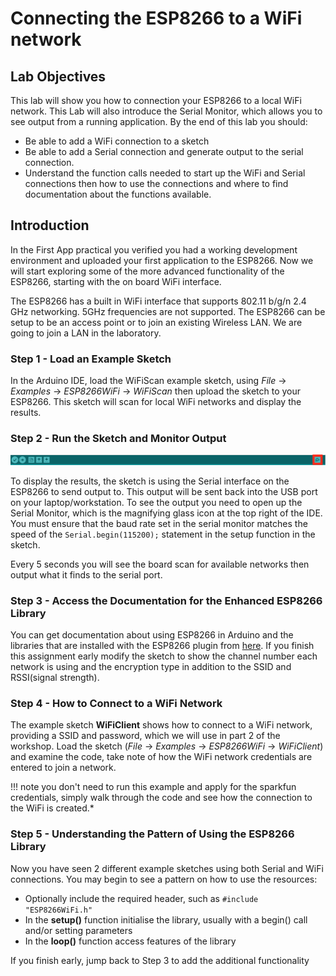 # Connecting the ESP8266 to a WiFi network

## Lab Objectives

This lab will show you how to connection your ESP8266 to a local WiFi network. This Lab will also introduce the Serial Monitor, which allows you to see output from a running application. By the end of this lab you should:

- Be able to add a WiFi connection to a sketch
- Be able to add a Serial connection and generate output to the serial connection.
- Understand the function calls needed to start up the WiFi and Serial connections then how to use the connections and where to find documentation about the functions available.

## Introduction

In the First App practical you verified you had a working development environment and uploaded your first application to the ESP8266. Now we will start exploring some of the more advanced functionality of the ESP8266, starting with the on board WiFi interface.

The ESP8266 has a built in WiFi interface that supports 802.11 b/g/n 2.4 GHz networking. 5GHz frequencies are not supported. The ESP8266 can be setup to be an access point or to join an existing Wireless LAN. We are going to join a LAN in the laboratory.

### Step 1 - Load an Example Sketch

In the Arduino IDE, load the WiFiScan example sketch, using *File* -> *Examples* -> *ESP8266WiFi* -> *WiFiScan* then upload the sketch to your ESP8266. This sketch will scan for local WiFi networks and display the results.

### Step 2 - Run the Sketch and Monitor Output

![Serial Monitor](../images/SerialMonitor.png)

To display the results, the sketch is using the Serial interface on the ESP8266 to send output to. This output will be sent back into the USB port on your laptop/workstation. To see the output you need to open up the Serial Monitor, which is the magnifying glass icon at the top right of the IDE. You must ensure that the baud rate set in the serial monitor matches the speed of the `Serial.begin(115200);` statement in the setup function in the sketch.

Every 5 seconds you will see the board scan for available networks then output what it finds to the serial port.

### Step 3 - Access the Documentation for the Enhanced ESP8266 Library

You can get documentation about using ESP8266 in Arduino and the libraries that are installed with the ESP8266 plugin from [here](http://arduino-esp8266.readthedocs.io/en/latest/index.html). If you finish this assignment early modify the sketch to show the channel number each network is using and the encryption type in addition to the SSID and RSSI(signal strength).

### Step 4 - How to Connect to a WiFi Network

The example sketch **WiFiClient** shows how to connect to a WiFi network, providing a SSID and password, which we will use in part 2 of the workshop. Load the sketch (*File* -> *Examples* -> *ESP8266WiFi* -> *WiFiClient*) and examine the code, take note of how the WiFi network credentials are entered to join a network.

!!! note
 you don't need to run this example and apply for the sparkfun credentials, simply walk through the code and see how the connection to the WiFi is created.*

### Step 5 - Understanding the Pattern of Using the ESP8266 Library

Now you have seen 2 different example sketches using both Serial and WiFi connections. You may begin to see a pattern on how to use the resources:

- Optionally include the required header, such as `#include "ESP8266WiFi.h"`
- In the **setup()** function initialise the library, usually with a begin() call and/or setting parameters
- In the **loop()** function access features of the library

If you finish early, jump back to Step 3 to add the additional functionality
